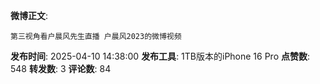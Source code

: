 **微博正文**: 
```
第三视角看户晨风先生直播 户晨风2023的微博视频
```
**发布时间**: 2025-04-10 14:38:00
**发布工具**: 1TB版本的iPhone 16 Pro
**点赞数**: 548
**转发数**: 3
**评论数**: 84
